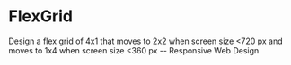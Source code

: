 # FlexGrid
Design a flex grid of 4x1 that moves to 2x2 when screen size <720 px and moves to 1x4 when screen size <360 px -- Responsive Web Design
